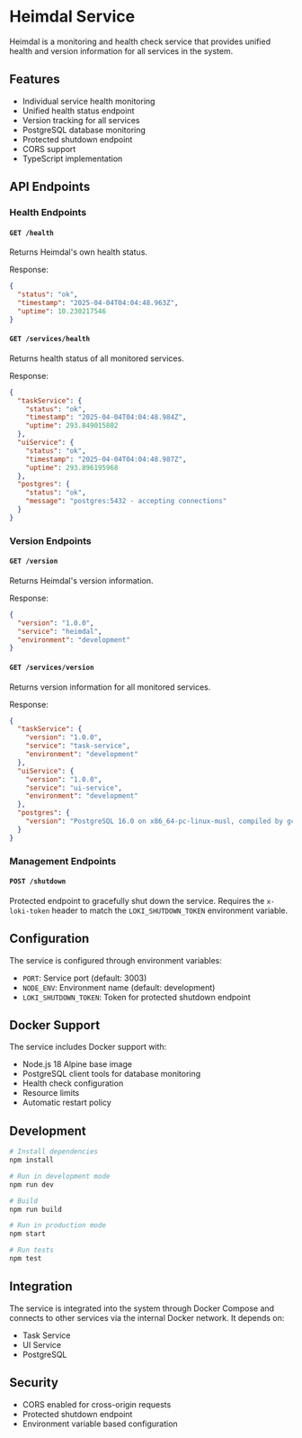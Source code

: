 # Heimdal Service

Heimdal is a monitoring and health check service that provides unified health and version information for all services in the system.

## Features

- Individual service health monitoring
- Unified health status endpoint
- Version tracking for all services
- PostgreSQL database monitoring
- Protected shutdown endpoint
- CORS support
- TypeScript implementation

## API Endpoints

### Health Endpoints

#### `GET /health`
Returns Heimdal's own health status.

Response:
```json
{
  "status": "ok",
  "timestamp": "2025-04-04T04:04:48.963Z",
  "uptime": 10.230217546
}
```

#### `GET /services/health`
Returns health status of all monitored services.

Response:
```json
{
  "taskService": {
    "status": "ok",
    "timestamp": "2025-04-04T04:04:48.984Z",
    "uptime": 293.849015802
  },
  "uiService": {
    "status": "ok",
    "timestamp": "2025-04-04T04:04:48.987Z",
    "uptime": 293.896195968
  },
  "postgres": {
    "status": "ok",
    "message": "postgres:5432 - accepting connections"
  }
}
```

### Version Endpoints

#### `GET /version`
Returns Heimdal's version information.

Response:
```json
{
  "version": "1.0.0",
  "service": "heimdal",
  "environment": "development"
}
```

#### `GET /services/version`
Returns version information for all monitored services.

Response:
```json
{
  "taskService": {
    "version": "1.0.0",
    "service": "task-service",
    "environment": "development"
  },
  "uiService": {
    "version": "1.0.0",
    "service": "ui-service",
    "environment": "development"
  },
  "postgres": {
    "version": "PostgreSQL 16.0 on x86_64-pc-linux-musl, compiled by gcc (Alpine 12.2.1_git20220924-r10) 12.2.1 20220924, 64-bit"
  }
}
```

### Management Endpoints

#### `POST /shutdown`
Protected endpoint to gracefully shut down the service. Requires the `x-loki-token` header to match the `LOKI_SHUTDOWN_TOKEN` environment variable.

## Configuration

The service is configured through environment variables:

- `PORT`: Service port (default: 3003)
- `NODE_ENV`: Environment name (default: development)
- `LOKI_SHUTDOWN_TOKEN`: Token for protected shutdown endpoint

## Docker Support

The service includes Docker support with:
- Node.js 18 Alpine base image
- PostgreSQL client tools for database monitoring
- Health check configuration
- Resource limits
- Automatic restart policy

## Development

```bash
# Install dependencies
npm install

# Run in development mode
npm run dev

# Build
npm run build

# Run in production mode
npm start

# Run tests
npm test
```

## Integration

The service is integrated into the system through Docker Compose and connects to other services via the internal Docker network. It depends on:

- Task Service
- UI Service
- PostgreSQL

## Security

- CORS enabled for cross-origin requests
- Protected shutdown endpoint
- Environment variable based configuration 